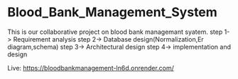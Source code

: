 # Blood_Bank_Management_System

This is our collaborative project on blood bank managemant syatem.
step 1-> Requirement analysis
step 2-> Database design(Normalization,Er diagram,schema)
step 3-> Architectural design
step 4-> implementation and design

Live: 
https://bloodbankmanagement-ln6d.onrender.com/
